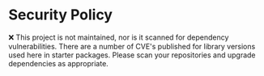 # Security Policy

:x: This project is not maintained, nor is it scanned for dependency vulnerabilities.  There are a number of CVE's published for library versions used here in starter packages.  Please scan your repositories and upgrade dependencies as appropriate.
